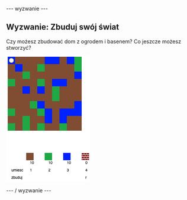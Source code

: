 \--- wyzwanie \---

## Wyzwanie: Zbuduj swój świat

Czy możesz zbudować dom z ogrodem i basenem? Co jeszcze możesz stworzyć?

![zrzut ekranu](images/craft-build-example.png)

\--- / wyzwanie \---